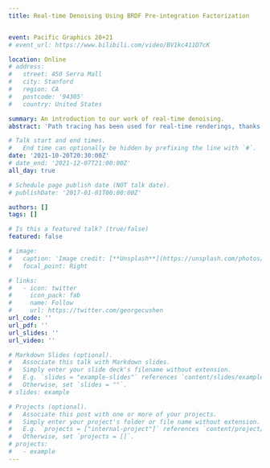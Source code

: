 ```yaml
---
title: Real-time Denoising Using BRDF Pre-integration Factorization


event: Pacific Graphics 20+21
# event_url: https://www.bilibili.com/video/BV1kc411D7cK

location: Online
# address:
#   street: 450 Serra Mall
#   city: Stanford
#   region: CA
#   postcode: '94305'
#   country: United States

summary: An introduction to our work of real-time denoising.
abstract: 'Path tracing has been used for real-time renderings, thanks to the powerful GPU device. Unfortunately, path tracing produces noisy rendered results, thus, filtering or denoising is often applied as a post-process to remove the noise. Previous works produce high-quality denoised results, by accumulating the temporal samples. However, they cannot handle the details from bidirectional reflectance distribution function (BRDF) maps (e.g. roughness map). In this paper, we introduce the BRDF pre-integration factorization for denoising to better preserve the details from BRDF maps. More specifically, we reformulate the rendering equation into two components: the BRDF pre-integration component and the weighted-lighting component. The BRDF pre-integration component is noise-free, since it does not depend on the lighting. Another key observation is that the weighted-lighting component tends to be smooth and low-frequency, which indicates that it is more suitable for denoising than the final rendered image. Hence, the weighted-lighting component is denoised individually. Our BRDF pre-integration demodulation approach is flexible for many real-time filtering methods. We have implemented it in spatio-temporal variance-guided filtering (SVGF), ReLAX and ReBLUR. Compared to the original methods, our method manages to better preserve the details from BRDF maps, while both the memory and time cost are negligible.'

# Talk start and end times.
#   End time can optionally be hidden by prefixing the line with `#`.
date: '2021-10-20T20:30:00Z'
# date_end: '2021-12-07T21:00:00Z'
all_day: true

# Schedule page publish date (NOT talk date).
# publishDate: '2017-01-01T00:00:00Z'

authors: []
tags: []

# Is this a featured talk? (true/false)
featured: false

# image:
#   caption: 'Image credit: [**Unsplash**](https://unsplash.com/photos/bzdhc5b3Bxs)'
#   focal_point: Right

# links:
#   - icon: twitter
#     icon_pack: fab
#     name: Follow
#     url: https://twitter.com/georgecushen
url_code: ''
url_pdf: ''
url_slides: ''
url_video: ''

# Markdown Slides (optional).
#   Associate this talk with Markdown slides.
#   Simply enter your slide deck's filename without extension.
#   E.g. `slides = "example-slides"` references `content/slides/example-slides.md`.
#   Otherwise, set `slides = ""`.
# slides: example

# Projects (optional).
#   Associate this post with one or more of your projects.
#   Simply enter your project's folder or file name without extension.
#   E.g. `projects = ["internal-project"]` references `content/project/deep-learning/index.md`.
#   Otherwise, set `projects = []`.
# projects:
#   - example
---
```

<!-- 
{{% callout note %}}
Click on the **Slides** button above to view the built-in slides feature.
{{% /callout %}}

Slides can be added in a few ways:

- **Create** slides using Hugo Blox Builder's [_Slides_](https://docs.hugoblox.com/reference/content-types/) feature and link using `slides` parameter in the front matter of the talk file
- **Upload** an existing slide deck to `static/` and link using `url_slides` parameter in the front matter of the talk file
- **Embed** your slides (e.g. Google Slides) or presentation video on this page using [shortcodes](https://docs.hugoblox.com/reference/markdown/).

Further event details, including [page elements](https://docs.hugoblox.com/reference/markdown/) such as image galleries, can be added to the body of this page. -->
